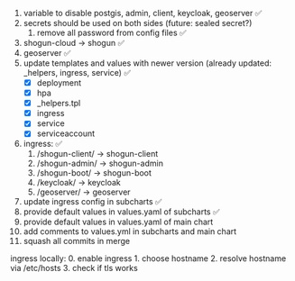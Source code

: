 1. variable to disable postgis, admin, client, keycloak, geoserver ✅
2. secrets should be used on both sides (future: sealed secret?)
   1. remove all password from config files ✅
3. shogun-cloud -> shogun ✅
4. geoserver ✅
5. update templates and values with newer version (already updated: _helpers, ingress, service) ✅
    - [x] deployment
    - [x] hpa
    - [x] _helpers.tpl
    - [x] ingress
    - [x] service
    - [x] serviceaccount
5. ingress: ✅
   1. /shogun-client/ -> shogun-client
   2. /shogun-admin/ -> shogun-admin
   3. /shogun-boot/ -> shogun-boot
   4. /keycloak/ -> keycloak
   5. /geoserver/ -> geoserver
6. update ingress config in subcharts ✅
7. provide default values in values.yaml of subcharts ✅
8. provide default values in values.yaml of main chart
9. add comments to values.yml in subcharts and main chart
9. squash all commits in merge

ingress locally:
    0. enable ingress
    1. choose hostname
    2. resolve hostname via /etc/hosts
    3. check if tls works

